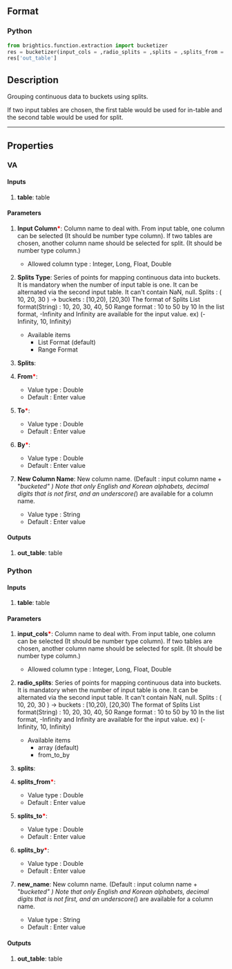 ## Format
### Python
```python
from brightics.function.extraction import bucketizer
res = bucketizer(input_cols = ,radio_splits = ,splits = ,splits_from = ,splits_to = ,splits_by = ,new_name = )
res['out_table']
```

## Description
Grouping continuous data to buckets using splits.

If two input tables are chosen, the first table would be used for in-table and the second table would be used for split.

---

## Properties
### VA
#### Inputs
1. **table**: table

#### Parameters
1. **Input Column**<b style="color:red">*</b>: Column name to deal with. From input table, one column can be selected (It should be number type column). If two tables are chosen, another column name should be selected for split. (It should be number type column.)
   - Allowed column type : Integer, Long, Float, Double
2. **Splits Type**: Series of points for mapping continuous data into buckets. It is mandatory when the number of input table is one. It can be alternated via the second input table. It can't contain NaN, null.
Splits : ( 10, 20, 30 ) -> buckets : [10,20), [20,30)
The format of Splits
List format(String) : 10, 20, 30, 40, 50
Range format : 10 to 50 by 10
In the list format, -Infinity and Infinity are available for the input value. ex) (-Infinity, 10, Infinity)

   - Available items
      - List Format (default)
      - Range Format
3. **Splits**: 
4. **From**<b style="color:red">*</b>: 
   - Value type : Double
   - Default : Enter value
5. **To**<b style="color:red">*</b>: 
   - Value type : Double
   - Default : Enter value
6. **By**<b style="color:red">*</b>: 
   - Value type : Double
   - Default : Enter value
7. **New Column Name**: New column name. (Default : input column name + "_bucketed" ) Note that only English and Korean alphabets, decimal digits that is not first, and an underscore(_) are available for a column name.
   - Value type : String
   - Default : Enter value

#### Outputs
1. **out_table**: table

### Python
#### Inputs
1. **table**: table

#### Parameters
1. **input_cols**<b style="color:red">*</b>: Column name to deal with. From input table, one column can be selected (It should be number type column). If two tables are chosen, another column name should be selected for split. (It should be number type column.)
   - Allowed column type : Integer, Long, Float, Double
2. **radio_splits**: Series of points for mapping continuous data into buckets. It is mandatory when the number of input table is one. It can be alternated via the second input table. It can't contain NaN, null.
Splits : ( 10, 20, 30 ) -> buckets : [10,20), [20,30)
The format of Splits
List format(String) : 10, 20, 30, 40, 50
Range format : 10 to 50 by 10
In the list format, -Infinity and Infinity are available for the input value. ex) (-Infinity, 10, Infinity)

   - Available items
      - array (default)
      - from_to_by
3. **splits**: 
4. **splits_from**<b style="color:red">*</b>: 
   - Value type : Double
   - Default : Enter value
5. **splits_to**<b style="color:red">*</b>: 
   - Value type : Double
   - Default : Enter value
6. **splits_by**<b style="color:red">*</b>: 
   - Value type : Double
   - Default : Enter value
7. **new_name**: New column name. (Default : input column name + "_bucketed" ) Note that only English and Korean alphabets, decimal digits that is not first, and an underscore(_) are available for a column name.
   - Value type : String
   - Default : Enter value

#### Outputs
1. **out_table**: table

